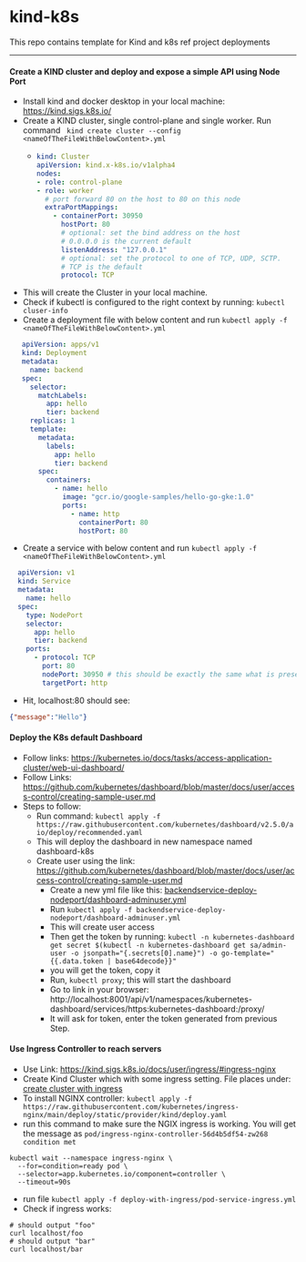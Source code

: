 # kind-k8s
This repo contains template for Kind and k8s ref project deployments

---

#### Create a KIND cluster and deploy and expose a simple API using Node Port
* Install kind and docker desktop in your local machine: https://kind.sigs.k8s.io/
* Create a KIND cluster, single control-plane and single worker. Run command ``` kind create cluster --config <nameOfTheFileWithBelowContent>.yml```
  * ```yaml
    kind: Cluster
    apiVersion: kind.x-k8s.io/v1alpha4
    nodes:
    - role: control-plane
    - role: worker
      # port forward 80 on the host to 80 on this node
      extraPortMappings:
        - containerPort: 30950
          hostPort: 80
          # optional: set the bind address on the host
          # 0.0.0.0 is the current default
          listenAddress: "127.0.0.1"
          # optional: set the protocol to one of TCP, UDP, SCTP.
          # TCP is the default
          protocol: TCP
     ```
* This will create the Cluster in your local machine.
* Check if kubectl is configured to the right context by running: ```kubectl cluser-info ```
* Create a deployment file with below content and run ```kubectl apply -f <nameOfTheFileWithBelowContent>.yml ```
 ```yaml
    apiVersion: apps/v1
    kind: Deployment
    metadata:
      name: backend
    spec:
      selector:
        matchLabels:
          app: hello
          tier: backend
      replicas: 1
      template:
        metadata:
          labels:
            app: hello
            tier: backend
        spec:
          containers:
            - name: hello
              image: "gcr.io/google-samples/hello-go-gke:1.0"
              ports:
                - name: http
                  containerPort: 80
                  hostPort: 80
```
* Create a service with below content and run ```kubectl apply -f <nameOfTheFileWithBelowContent>.yml ```
```yaml
  apiVersion: v1
  kind: Service
  metadata:
    name: hello
  spec:
    type: NodePort
    selector:
      app: hello
      tier: backend
    ports:
      - protocol: TCP
        port: 80
        nodePort: 30950 # this should be exactly the same what is present in the kind-cluster.yml file value under   extraPortMappings:- containerPort: 30950
        targetPort: http
```
* Hit, localhost:80 should see:  
```json
{"message":"Hello"}
```

#### Deploy the K8s default Dashboard
* Follow links: https://kubernetes.io/docs/tasks/access-application-cluster/web-ui-dashboard/
* Follow Links: https://github.com/kubernetes/dashboard/blob/master/docs/user/access-control/creating-sample-user.md
* Steps to follow:
  * Run command: ```kubectl apply -f https://raw.githubusercontent.com/kubernetes/dashboard/v2.5.0/aio/deploy/recommended.yaml```
  * This will deploy the dashboard in new namespace named dashboard-k8s 
  * Create user using the link: https://github.com/kubernetes/dashboard/blob/master/docs/user/access-control/creating-sample-user.md
    * Create a new yml file like this: [backendservice-deploy-nodeport/dashboard-adminuser.yml](deploy-with-nodeport/dashboard-adminuser.yml)
    * Run ```kubectl apply -f backendservice-deploy-nodeport/dashboard-adminuser.yml```
    * This will create user access
    * Then get the token by running: ```kubectl -n kubernetes-dashboard get secret $(kubectl -n kubernetes-dashboard get sa/admin-user -o jsonpath="{.secrets[0].name}") -o go-template="{{.data.token | base64decode}}"```
    * you will get the token, copy it
    * Run, ```kubectl proxy```; this will start the dashboard
    * Go to link in your browser: http://localhost:8001/api/v1/namespaces/kubernetes-dashboard/services/https:kubernetes-dashboard:/proxy/
    * It will ask for token, enter the token generated from previous Step.
  
#### Use Ingress Controller to reach servers
* Use Link: https://kind.sigs.k8s.io/docs/user/ingress/#ingress-nginx
* Create Kind Cluster which with some ingress setting. File places under: [create cluster with ingress](deploy-with-ingress/kind-cluster-with-ingress.yml)
* To install NGINX controller: ```kubectl apply -f https://raw.githubusercontent.com/kubernetes/ingress-nginx/main/deploy/static/provider/kind/deploy.yaml```
* run this command to make sure the NGIX ingress is working. You will get the message as ```pod/ingress-nginx-controller-56d4b5df54-zw268 condition met```
```shell
kubectl wait --namespace ingress-nginx \
  --for=condition=ready pod \
  --selector=app.kubernetes.io/component=controller \
  --timeout=90s
```
* run file ```kubectl apply -f deploy-with-ingress/pod-service-ingress.yml```
* Check if ingress works: 
```shell
# should output "foo"
curl localhost/foo
# should output "bar"
curl localhost/bar
```
